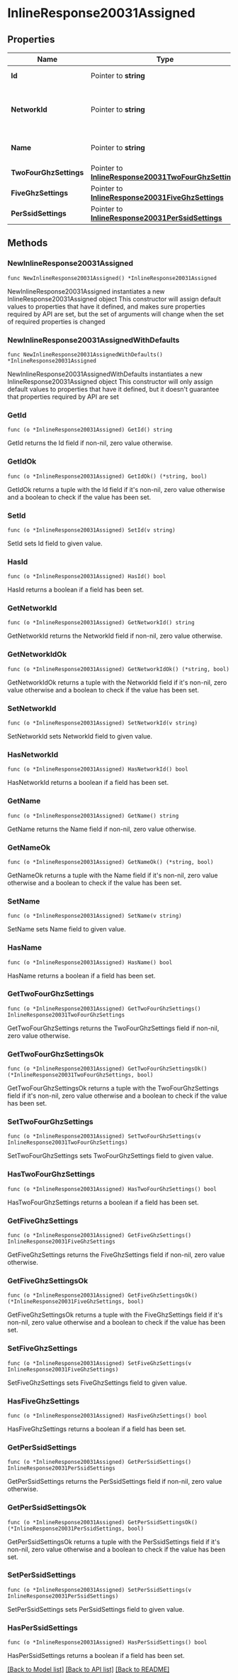 # InlineResponse20031Assigned

## Properties

Name | Type | Description | Notes
------------ | ------------- | ------------- | -------------
**Id** | Pointer to **string** | ID of the RF Profile. | [optional] 
**NetworkId** | Pointer to **string** | ID of network this RF Profile belongs in. | [optional] 
**Name** | Pointer to **string** | The name of the profile. | [optional] 
**TwoFourGhzSettings** | Pointer to [**InlineResponse20031TwoFourGhzSettings**](InlineResponse20031TwoFourGhzSettings.md) |  | [optional] 
**FiveGhzSettings** | Pointer to [**InlineResponse20031FiveGhzSettings**](InlineResponse20031FiveGhzSettings.md) |  | [optional] 
**PerSsidSettings** | Pointer to [**InlineResponse20031PerSsidSettings**](InlineResponse20031PerSsidSettings.md) |  | [optional] 

## Methods

### NewInlineResponse20031Assigned

`func NewInlineResponse20031Assigned() *InlineResponse20031Assigned`

NewInlineResponse20031Assigned instantiates a new InlineResponse20031Assigned object
This constructor will assign default values to properties that have it defined,
and makes sure properties required by API are set, but the set of arguments
will change when the set of required properties is changed

### NewInlineResponse20031AssignedWithDefaults

`func NewInlineResponse20031AssignedWithDefaults() *InlineResponse20031Assigned`

NewInlineResponse20031AssignedWithDefaults instantiates a new InlineResponse20031Assigned object
This constructor will only assign default values to properties that have it defined,
but it doesn't guarantee that properties required by API are set

### GetId

`func (o *InlineResponse20031Assigned) GetId() string`

GetId returns the Id field if non-nil, zero value otherwise.

### GetIdOk

`func (o *InlineResponse20031Assigned) GetIdOk() (*string, bool)`

GetIdOk returns a tuple with the Id field if it's non-nil, zero value otherwise
and a boolean to check if the value has been set.

### SetId

`func (o *InlineResponse20031Assigned) SetId(v string)`

SetId sets Id field to given value.

### HasId

`func (o *InlineResponse20031Assigned) HasId() bool`

HasId returns a boolean if a field has been set.

### GetNetworkId

`func (o *InlineResponse20031Assigned) GetNetworkId() string`

GetNetworkId returns the NetworkId field if non-nil, zero value otherwise.

### GetNetworkIdOk

`func (o *InlineResponse20031Assigned) GetNetworkIdOk() (*string, bool)`

GetNetworkIdOk returns a tuple with the NetworkId field if it's non-nil, zero value otherwise
and a boolean to check if the value has been set.

### SetNetworkId

`func (o *InlineResponse20031Assigned) SetNetworkId(v string)`

SetNetworkId sets NetworkId field to given value.

### HasNetworkId

`func (o *InlineResponse20031Assigned) HasNetworkId() bool`

HasNetworkId returns a boolean if a field has been set.

### GetName

`func (o *InlineResponse20031Assigned) GetName() string`

GetName returns the Name field if non-nil, zero value otherwise.

### GetNameOk

`func (o *InlineResponse20031Assigned) GetNameOk() (*string, bool)`

GetNameOk returns a tuple with the Name field if it's non-nil, zero value otherwise
and a boolean to check if the value has been set.

### SetName

`func (o *InlineResponse20031Assigned) SetName(v string)`

SetName sets Name field to given value.

### HasName

`func (o *InlineResponse20031Assigned) HasName() bool`

HasName returns a boolean if a field has been set.

### GetTwoFourGhzSettings

`func (o *InlineResponse20031Assigned) GetTwoFourGhzSettings() InlineResponse20031TwoFourGhzSettings`

GetTwoFourGhzSettings returns the TwoFourGhzSettings field if non-nil, zero value otherwise.

### GetTwoFourGhzSettingsOk

`func (o *InlineResponse20031Assigned) GetTwoFourGhzSettingsOk() (*InlineResponse20031TwoFourGhzSettings, bool)`

GetTwoFourGhzSettingsOk returns a tuple with the TwoFourGhzSettings field if it's non-nil, zero value otherwise
and a boolean to check if the value has been set.

### SetTwoFourGhzSettings

`func (o *InlineResponse20031Assigned) SetTwoFourGhzSettings(v InlineResponse20031TwoFourGhzSettings)`

SetTwoFourGhzSettings sets TwoFourGhzSettings field to given value.

### HasTwoFourGhzSettings

`func (o *InlineResponse20031Assigned) HasTwoFourGhzSettings() bool`

HasTwoFourGhzSettings returns a boolean if a field has been set.

### GetFiveGhzSettings

`func (o *InlineResponse20031Assigned) GetFiveGhzSettings() InlineResponse20031FiveGhzSettings`

GetFiveGhzSettings returns the FiveGhzSettings field if non-nil, zero value otherwise.

### GetFiveGhzSettingsOk

`func (o *InlineResponse20031Assigned) GetFiveGhzSettingsOk() (*InlineResponse20031FiveGhzSettings, bool)`

GetFiveGhzSettingsOk returns a tuple with the FiveGhzSettings field if it's non-nil, zero value otherwise
and a boolean to check if the value has been set.

### SetFiveGhzSettings

`func (o *InlineResponse20031Assigned) SetFiveGhzSettings(v InlineResponse20031FiveGhzSettings)`

SetFiveGhzSettings sets FiveGhzSettings field to given value.

### HasFiveGhzSettings

`func (o *InlineResponse20031Assigned) HasFiveGhzSettings() bool`

HasFiveGhzSettings returns a boolean if a field has been set.

### GetPerSsidSettings

`func (o *InlineResponse20031Assigned) GetPerSsidSettings() InlineResponse20031PerSsidSettings`

GetPerSsidSettings returns the PerSsidSettings field if non-nil, zero value otherwise.

### GetPerSsidSettingsOk

`func (o *InlineResponse20031Assigned) GetPerSsidSettingsOk() (*InlineResponse20031PerSsidSettings, bool)`

GetPerSsidSettingsOk returns a tuple with the PerSsidSettings field if it's non-nil, zero value otherwise
and a boolean to check if the value has been set.

### SetPerSsidSettings

`func (o *InlineResponse20031Assigned) SetPerSsidSettings(v InlineResponse20031PerSsidSettings)`

SetPerSsidSettings sets PerSsidSettings field to given value.

### HasPerSsidSettings

`func (o *InlineResponse20031Assigned) HasPerSsidSettings() bool`

HasPerSsidSettings returns a boolean if a field has been set.


[[Back to Model list]](../README.md#documentation-for-models) [[Back to API list]](../README.md#documentation-for-api-endpoints) [[Back to README]](../README.md)


